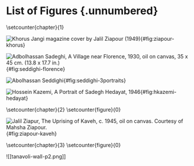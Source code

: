 # List of Figures {.unnumbered}

\setcounter{chapter}{1}

![Khorus Jangi magazine cover by Jalil Ziapour (1949)](ziapour-khorus-jangi.png){#fig:ziapour-khorus}

![Adbolhassan Sadeghi, A Village near Florence, 1930, oil on canvas, 35 x 45 cm. (13.8 x 17.7 in.)](Pastedimage20241210234026.png){#fig:seddighi-florence}

![Abolhassan Seddighi](Pastedimage20241210234136.png){#fig:seddighi-3portraits}


![Hossein Kazemi, A Portrait of Sadegh Hedayat, 1946](hkazemi-hedayat.png){#fig:hkazemi-hedayat}

\setcounter{chapter}{2} 
\setcounter{figure}{0}

![Jalil Ziapur, The Uprising of Kaveh, c. 1945, oil on canvas. Courtesy of Mahsha Ziapour. ](ziapour-kaveh.png){#fig:ziapour-kaveh}


\setcounter{chapter}{3} 
\setcounter{figure}{0}

![[tanavoli-wall-p2.png]]